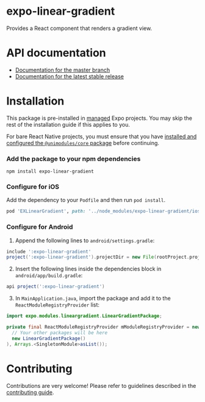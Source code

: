 # expo-linear-gradient

Provides a React component that renders a gradient view.

# API documentation

- [Documentation for the master branch](https://github.com/expo/expo/blob/master/docs/pages/versions/unversioned/sdk/linear-gradient.md)
- [Documentation for the latest stable release](https://docs.expo.io/versions/latest/sdk/linear-gradient/)

# Installation

This package is pre-installed in [managed](https://docs.expo.io/versions/latest/introduction/managed-vs-bare/) Expo projects. You may skip the rest of the installation guide if this applies to you.

For bare React Native projects, you must ensure that you have [installed and configured the `@unimodules/core` package](https://github.com/unimodules/core) before continuing.

### Add the package to your npm dependencies

```
npm install expo-linear-gradient
```

### Configure for iOS

Add the dependency to your `Podfile` and then run `pod install`.

```ruby
pod 'EXLinearGradient', path: '../node_modules/expo-linear-gradient/ios'
```

### Configure for Android

1. Append the following lines to `android/settings.gradle`:

```gradle
include ':expo-linear-gradient'
project(':expo-linear-gradient').projectDir = new File(rootProject.projectDir, '../node_modules/expo-linear-gradient/android')
```

2. Insert the following lines inside the dependencies block in `android/app/build.gradle`:
```gradle
api project(':expo-linear-gradient')
```

3. In `MainApplication.java`, import the package and add it to the `ReactModuleRegistryProvider` list:
```java
import expo.modules.lineargradient.LinearGradientPackage;
```
```java
private final ReactModuleRegistryProvider mModuleRegistryProvider = new ReactModuleRegistryProvider(Arrays.<Package>asList(
  // Your other packages will be here
  new LinearGradientPackage()
), Arrays.<SingletonModule>asList());
```

# Contributing

Contributions are very welcome! Please refer to guidelines described in the [contributing guide]( https://github.com/expo/expo#contributing).
